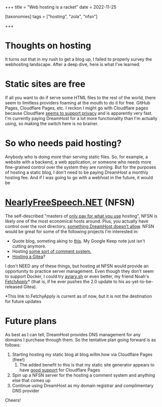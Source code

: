 +++
title = "Web hosting is a racket"
date = 2022-11-25

[taxonomies]
tags = ["hosting", "zola", "nfsn"]

+++

# Thoughts on hosting

It turns out that in my rush to get a blog up, I failed to properly survey the webhosting landscape. After a deep dive, here is what I've learned:

# Static sites are free

If all you want to do if serve some HTML files to the rest of the world, there seem to limitless providers foaming at the mouth to do it for free. GitHub Pages, Cloudflare Pages, etc. I reckon I might go with Cloudflare pages because Cloudflare [seems to support privacy](https://1.1.1.1/) and is apparently very fast. I'm currently paying DreamHost for a lot more functionality than I'm actually using, so making the switch here is no brainer.

# So who needs paid hosting?

Anybody who is doing more than serving static files. So, for example, a website with a backend, a web application, or someone who needs more fine-grained control over the system they are running. But for the purposes of hosting a static blog, I don't need to be paying DreamHost a monthly hosting fee. And if I was going to go with a webhost in the future, it would be

# [NearlyFreeSpeech.NET](https://www.nearlyfreespeech.net/) (NFSN)

The self-described "masters of [only pay for what you use](https://www.nearlyfreespeech.net/services/pricing) hosting", NFSN is likely one of the most economical hosts around. Plus, you actually have control over the root directory, [something DreamHost doesn't allow](https://willm.how/blog/site-notes). NFSN would be great for some of the following projects I'm interested in:

- Quote blog, someting aking to [this](https://qblog.aaronsw.com/). My Google Keep note just isn't cutting anymore.
- Hosting [some sort of comment system.](https://lisakov.com/projects/open-source-comments/)
- [Hosting a Gitea](https://www.r-bloggers.com/2019/12/git-hosting-for-the-distraught-and-the-restless/)?

I don't NEED any of these things, but hosting at NFSN would provide an opportunity to practice server management. Even though they don't seem to support Docker, I could try [aviary.sh](https://github.com/frameable/aviary.sh) or even better, my friend Noah's [FetchApply](https://github.com/P5vc/FetchApply)* (that is, if he ever pushes the 2.0 update to his as-yet-to-be-released Gitea).

*This link to FetchyApply is current as of now, but it is not the destination for future updates

# Future plans

As best as I can tell, DreamHost provides DNS management for any domains I purchase through them. So the tentative plan going forward is as follows:

1. Starting hosting my static blog at blog.willm.how via Cloudflare Pages (free!)
   1. The added benefit to this is that my static site generator appears to have [good support](https://www.getzola.org/documentation/deployment/cloudflare-pages/) for Cloudflare Pages
1. Spin up a NFSN server for the hosting a comment system and anything else that comes up
1. Continue using DreamHost as my domain registrar and complimentary DNS provider

Cheers!